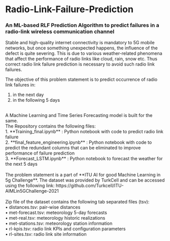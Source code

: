# Radio-Link-Failure-Prediction
### An ML-based RLF Prediction Algorithm to predict failures in a radio-link wireless communication channel<br/>
Stable and high-quality internet connectivity is mandatory to 5G mobile networks, but once something unexpected happens, the influence of the defect is quite severing. This is due to various weather-related phenomena that affect the performance of radio links like cloud, rain, snow etc. Thus correct radio link failure prediction is necessary to avoid such radio link failures.<br/>

The objective of this problem statement is to predict occurrence of radio link failures in:
1. in the next day
2. in the following 5 days 
<br/>
A Machine Learning and Time Series Forecasting model is built for the same.<br/>
The Repository contains the following files:</br>
1. **Training_final.ipynb** : Python notebook with code to predict radio link faliure</br>
2. **final_feature_engineering.ipynb** : Python notebook with code to predict the redundant columns that can be eliminated to improve performance of failure prediction</br>
3. **Forecast_LSTM.ipynb** : Python notebook to forecast the weather for the next 5 days </br>

</br>
The problem statement is a part of **ITU AI for good Machine Learning in 5g Challenge**. The dataset was provided by TurkCell and can be accessed using the following link: https://github.com/Turkcell/ITU-AIMLin5GChallenge-2021    <br/>
<br/>
Zip file of the dataset contains the following tab separated files (tsv):<br/>
• distances.tsv: pair-wise distances<br/>
• met-forecast.tsv: meteorology 5-day forecasts<br/>
• met-real.tsv: meteorology historic realizations<br/>
• met-stations.tsv: meteorology station information<br/>
• rl-kpis.tsv: radio link KPIs and configuration parameters<br/>
• rl-sites.tsv: radio link site information<br/>
